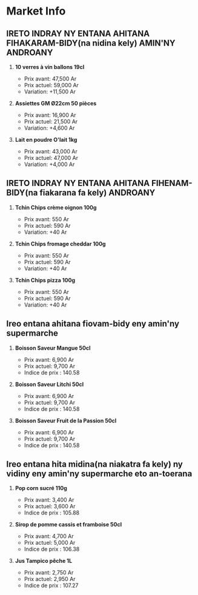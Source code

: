 # Market Info

## IRETO INDRAY NY ENTANA AHITANA FIHAKARAM-BIDY(na nidina kely) AMIN'NY ANDROANY

1. **10 verres à vin ballons 19cl**
   - Prix avant: 47,500 Ar
   - Prix actuel: 59,000 Ar
   - Variation: +11,500 Ar

2. **Assiettes GM Ø22cm 50 pièces**
   - Prix avant: 16,900 Ar
   - Prix actuel: 21,500 Ar
   - Variation: +4,600 Ar

3. **Lait en poudre O'lait 1kg**
   - Prix avant: 43,000 Ar
   - Prix actuel: 47,000 Ar
   - Variation: +4,000 Ar

## IRETO INDRAY NY ENTANA AHITANA FIHENAM-BIDY(na fiakarana fa kely) ANDROANY

1. **Tchin Chips crème oignon 100g**
   - Prix avant: 550 Ar
   - Prix actuel: 590 Ar
   - Variation: +40 Ar

2. **Tchin Chips fromage cheddar 100g**
   - Prix avant: 550 Ar
   - Prix actuel: 590 Ar
   - Variation: +40 Ar

3. **Tchin Chips pizza 100g**
   - Prix avant: 550 Ar
   - Prix actuel: 590 Ar
   - Variation: +40 Ar

## Ireo entana ahitana fiovam-bidy eny amin'ny supermarche

1. **Boisson Saveur Mangue 50cl**
   - Prix avant: 6,900 Ar
   - Prix actuel: 9,700 Ar
   - Indice de prix : 140.58

2. **Boisson Saveur Litchi 50cl**
   - Prix avant: 6,900 Ar
   - Prix actuel: 9,700 Ar
   - Indice de prix : 140.58

3. **Boisson Saveur Fruit de la Passion  50cl**
   - Prix avant: 6,900 Ar
   - Prix actuel: 9,700 Ar
   - Indice de prix : 140.58

## Ireo entana hita midina(na niakatra fa kely) ny vidiny eny amin'ny supermarche eto an-toerana

1. **Pop corn sucré 110g**
   - Prix avant: 3,400 Ar
   - Prix actuel: 3,600 Ar
   - Indice de prix : 105.88

2. **Sirop de pomme cassis et framboise 50cl**
   - Prix avant: 4,700 Ar
   - Prix actuel: 5,000 Ar
   - Indice de prix : 106.38

3. **Jus Tampico pêche 1L**
   - Prix avant: 2,750 Ar
   - Prix actuel: 2,950 Ar
   - Indice de prix : 107.27

